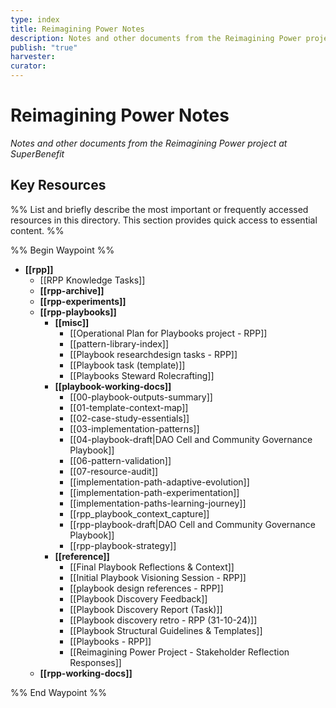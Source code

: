 ```yaml
---
type: index
title: Reimagining Power Notes
description: Notes and other documents from the Reimagining Power project at SuperBenefit
publish: "true"
harvester: 
curator:
---
```

# Reimagining Power Notes

_Notes and other documents from the Reimagining Power project at SuperBenefit_

## Key Resources

%% List and briefly describe the most important or frequently accessed resources in this directory. This section provides quick access to essential content. %%


%% Begin Waypoint %%
- **[[rpp]]**
  - [[RPP Knowledge Tasks]]
  - **[[rpp-archive]]**
  - **[[rpp-experiments]]**
  - **[[rpp-playbooks]]**
    - **[[misc]]**
      - [[Operational Plan for Playbooks project - RPP]]
      - [[pattern-library-index]]
      - [[Playbook researchdesign tasks - RPP]]
      - [[Playbook task (template)]]
      - [[Playbooks Steward Rolecrafting]]
    - **[[playbook-working-docs]]**
      - [[00-playbook-outputs-summary]]
      - [[01-template-context-map]]
      - [[02-case-study-essentials]]
      - [[03-implementation-patterns]]
      - [[04-playbook-draft|DAO Cell and Community Governance Playbook]]
      - [[06-pattern-validation]]
      - [[07-resource-audit]]
      - [[implementation-path-adaptive-evolution]]
      - [[implementation-path-experimentation]]
      - [[implementation-paths-learning-journey]]
      - [[rpp_playbook_context_capture]]
      - [[rpp-playbook-draft|DAO Cell and Community Governance Playbook]]
      - [[rpp-playbook-strategy]]
    - **[[reference]]**
      - [[Final Playbook Reflections & Context]]
      - [[Initial Playbook Visioning Session - RPP]]
      - [[playbook design references - RPP]]
      - [[Playbook Discovery Feedback]]
      - [[Playbook Discovery Report (Task)]]
      - [[Playbook discovery retro - RPP (31-10-24)]]
      - [[Playbook Structural Guidelines & Templates]]
      - [[Playbooks - RPP]]
      - [[Reimagining Power Project - Stakeholder Reflection Responses]]
  - **[[rpp-working-docs]]**

%% End Waypoint %%